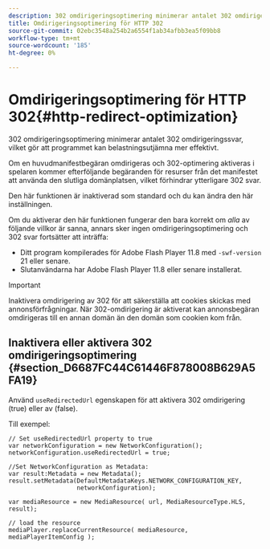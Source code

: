```yaml
---
description: 302 omdirigeringsoptimering minimerar antalet 302 omdirigeringssvar, vilket gör att programmet kan belastningsutjämna mer effektivt.
title: Omdirigeringsoptimering för HTTP 302
source-git-commit: 02ebc3548a254b2a6554f1ab34afbb3ea5f09bb8
workflow-type: tm+mt
source-wordcount: '185'
ht-degree: 0%

---
```


# Omdirigeringsoptimering för HTTP 302{#http-redirect-optimization}

302 omdirigeringsoptimering minimerar antalet 302 omdirigeringssvar, vilket gör att programmet kan belastningsutjämna mer effektivt.

Om en huvudmanifestbegäran omdirigeras och 302-optimering aktiveras i spelaren kommer efterföljande begäranden för resurser från det manifestet att använda den slutliga domänplatsen, vilket förhindrar ytterligare 302 svar.

Den här funktionen är inaktiverad som standard och du kan ändra den här inställningen.

Om du aktiverar den här funktionen fungerar den bara korrekt om *alla* av följande villkor är sanna, annars sker ingen omdirigeringsoptimering och 302 svar fortsätter att inträffa:

* Ditt program kompilerades för Adobe Flash Player 11.8 med `-swf-version` 21 eller senare.
* Slutanvändarna har Adobe Flash Player 11.8 eller senare installerat.

>[!IMPORTANT]
>
>Inaktivera omdirigering av 302 för att säkerställa att cookies skickas med annonsförfrågningar. När 302-omdirigering är aktiverat kan annonsbegäran omdirigeras till en annan domän än den domän som cookien kom från.

## Inaktivera eller aktivera 302 omdirigeringsoptimering {#section_D6687FC44C61446F878008B629A5FA19}

Använd `useRedirectedUrl` egenskapen för att aktivera 302 omdirigering (true) eller av (false).

<!--<a id="example_B886777252B745AAB48B1FCC42C97A25"></a>-->

Till exempel:

```
// Set useRedirectedUrl property to true 
var networkConfiguration = new NetworkConfiguration(); 
networkConfiguration.useRedirectedUrl = true; 
  
//Set NetworkConfiguration as Metadata: 
var result:Metadata = new Metadata(); 
result.setMetadata(DefaultMetadataKeys.NETWORK_CONFIGURATION_KEY,  
                   networkConfiguration); 
  
var mediaResource = new MediaResource( url, MediaResourceType.HLS, result); 
  
// load the resource 
mediaPlayer.replaceCurrentResource( mediaResource, mediaPlayerItemConfig );
```
